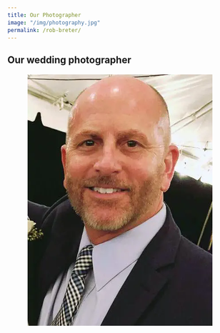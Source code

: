```yaml
---
title: Our Photographer
image: "/img/photography.jpg"
permalink: /rob-breter/
---
```

                
Our wedding photographer
------------------------

<img alt="Rob Breter" src="/img/rob-breter.webp" style="display: block;margin:20px auto">

